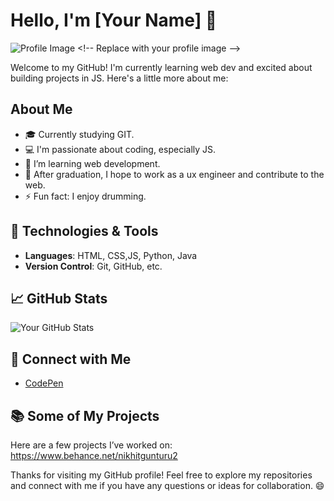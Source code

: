 # Hello, I'm [Your Name] 👋

![Profile Image]([https://via.placeholder.com/150](https://plus.unsplash.com/premium_photo-1676496046182-356a6a0ed002?q=80&w=1752&auto=format&fit=crop&ixlib=rb-4.0.3&ixid=M3wxMjA3fDB8MHxwaG90by1wYWdlfHx8fGVufDB8fHx8fA%3D%3D))  <!-- Replace with your profile image -->

Welcome to my GitHub! I'm currently learning web dev and excited about building projects in JS. Here's a little more about me:

## About Me
- 🎓 Currently studying GIT.
- 💻 I'm passionate about coding, especially JS.
- 🌱 I’m learning web development.
- 🚀 After graduation, I hope to work as a ux engineer and contribute to the web.
- ⚡ Fun fact: I enjoy drumming.

## 🔧 Technologies & Tools
- **Languages**: HTML, CSS,JS, Python, Java
- **Version Control**: Git, GitHub, etc.

## 📈 GitHub Stats
![Your GitHub Stats](https://github-readme-stats.vercel.app/api?username=YourUsername&show_icons=true&hide_title=true)  <!-- GitHub Stats Widget -->

## 🔗 Connect with Me
- [CodePen](https://codepen.io/ngunturugit/) <!-- Replace with your CodePen profile link -->

## 📚 Some of My Projects
Here are a few projects I’ve worked on:
https://www.behance.net/nikhitgunturu2

Thanks for visiting my GitHub profile! Feel free to explore my repositories and connect with me if you have any questions or ideas for collaboration. 😄
